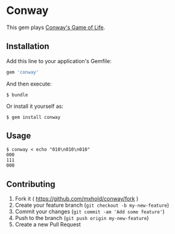 # Conway

This gem plays [Conway's Game of
Life](https://en.wikipedia.org/wiki/Conway's_Game_of_Life).

## Installation

Add this line to your application's Gemfile:

```ruby
gem 'conway'
```

And then execute:

    $ bundle

Or install it yourself as:

    $ gem install conway

## Usage

```
$ conway < echo "010\n010\n010"
000
111
000
```

## Contributing

1. Fork it ( https://github.com/mxhold/conway/fork )
2. Create your feature branch (`git checkout -b my-new-feature`)
3. Commit your changes (`git commit -am 'Add some feature'`)
4. Push to the branch (`git push origin my-new-feature`)
5. Create a new Pull Request

